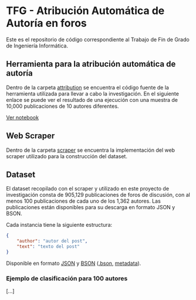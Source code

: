 # TFG - Atribución Automática de Autoría en foros

Este es el repositorio de código correspondiente al Trabajo de Fin de Grado de Ingeniería Informática.

## Herramienta para la atribución automática de autoría

Dentro de la carpeta [attribution](./attribution) se encuentra el código fuente de la herramienta utilizada para llevar a cabo la investigación. En el siguiente enlace se puede ver el resultado de una ejecución con una muestra de 10,000 publicaciones de 10 autores diferentes.

[Ver notebook](./Atribucion%20Autoria%20Foros.ipynb)

## Web Scraper

Dentro de la carpeta [scraper](./scraper) se encuentra la implementación del web scraper utilizado para la construcción del dataset.

## Dataset

El dataset recopilado con el scraper y utilizado en este proyecto de investigación consta de 905,129 publicaciones de foros de discusión, con al menos 100 publicaciones de cada uno de los 1,362 autores. Las publicaciones están disponibles para su descarga en formato JSON y BSON.

Cada instancia tiene la siguiente estructura:

```json
{
    "author": "autor del post",
    "text": "texto del post"
}
```

Disponible en formato [JSON](https://mega.nz/file/SY5HkDIa#q8njIJ-5ptDLFbDLJ0YRwvVLZ3p5LigvGGxe2CD4ook) y [BSON](https://mega.nz/folder/mJxlXLjS#lcTOFd35EK5rnnYFIPxiXg) ([.bson](https://mega.nz/file/GdpHQQgA#jcI0JpkRntCF4RQAfEuk_XG_IeNUGQ4P_xp-7ZlTTrk), [metadata](https://mega.nz/file/7EY2DQiZ#8E3Q584E1tm-loaY5rrr_XWDeM5P0DhzEjTTLwyZYG8)).

### Ejemplo de clasificación para 100 autores

[...]